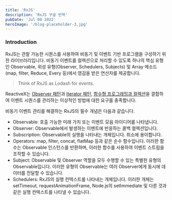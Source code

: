 ```yaml
---
title: 'RxJS'
description: 'RxJS 구글 번역'
pubDate: 'Jul 08 2022'
heroImage: '/blog-placeholder-3.jpg'
---
```


### Introduction
RxJS는 관찰 가능한 시퀀스를 사용하여 비동기 및 이벤트 기반 프로그램을 구성하기 위한 라이브러리입니다. 비동기 이벤트를 컬렉션으로 처리할 수 있도록 하나의 핵심 유형인 Observable, 위성 유형(Observer, Schedulers, Subjects) 및 Array 메소드(map, filter, Reduce, Every 등)에서 영감을 받은 연산자를 제공합니다.
> 
> Think of RxJS as Lodash for events.
> 
ReactiveX는 [Observer 패턴](https://en.wikipedia.org/wiki/Observer_pattern)과 [Iterator 패턴](https://en.wikipedia.org/wiki/Iterator_pattern), [함수형 프로그래밍과 컬렉션](https://martinfowler.com/articles/collection-pipeline/#NestedOperatorExpressions)을 결합하여 이벤트 시퀀스를 관리하는 이상적인 방법에 대한 요구를 충족합니다.

비동기 이벤트 관리를 해결하는 RxJS의 필수 개념은 다음과 같습니다.

- Observable: 호출 가능한 미래 가치 또는 이벤트 모음 아이디어를 나타냅니다.
- Observer: Observable에서 발생하는 이벤트에 반응하는 콜백 컬렉션입니다.
- Subscription: Observable의 실행을 나타내는 개체입니다. 취소에 용이합니다.
- Operators: map, filter, concat, flatMap 등과 같은 순수 함수입니다. 이러한 함수는 Observable 인스턴스를 반환하며, 이러한 함수를 사용하여 이벤트 스트림을 조작할 수 있습니다.
- Subject: Observable 및 Observer 역할을 모두 수행할 수 있는 특별한 유형의 Observable입니다. 이러한 유형의 Observable는 여러 Observer에게 동시에 데이터를 전달할 수 있습니다.
- Schedulers: RxJS의 실행 컨텍스트를 나타내는 개체입니다. 이러한 개체는 setTimeout, requestAnimationFrame, Node.js의 setImmediate 및 다른 것과 같은 실행 컨텍스트를 나타낼 수 있습니다.
